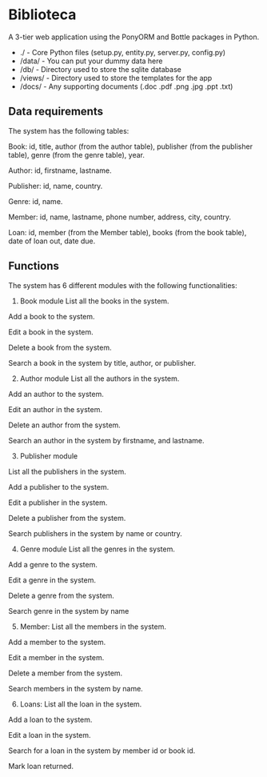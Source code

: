 # Biblioteca
A 3-tier web application using the PonyORM and Bottle packages in Python.

- ./ - Core Python files (setup.py, entity.py, server.py, config.py)
- /data/ - You can put your dummy data here
- /db/ - Directory used to store the sqlite database
- /views/ - Directory used to store the templates for the app
- /docs/ - Any supporting documents (.doc .pdf .png .jpg .ppt .txt)

## Data requirements

The system has the following tables:

Book: id, title, author (from the author table), publisher (from the publisher table), genre (from the genre table), year.

Author: id, firstname, lastname.

Publisher: id, name, country.

Genre: id, name.

Member: id, name, lastname, phone number, address, city, country.

Loan: id, member (from the Member table), books (from the book table), date of loan out, date due.

## Functions

The system has 6 different modules with the following functionalities:

1. Book module
List all the books in the system.

Add a book to the system.

Edit a book in the system.

Delete a book from the system.

Search a book in the system by title, author, or publisher.

2. Author module
List all the authors in the system.

Add an author to the system.

Edit an author in the system.

Delete an author from the system.

Search an author in the system by firstname, and lastname.

3. Publisher module

List all the publishers in the system.

Add a publisher to the system.

Edit a publisher in the system.

Delete a publisher from the system.

Search publishers in the system by name or country.

4. Genre module
List all the genres in the system.

Add a genre to the system.

Edit a genre in the system.

Delete a genre from the system.

Search genre in the system by name

5. Member:
List all the members in the system.

Add a member to the system.

Edit a member in the system.

Delete a member from the system.

Search members in the system by name.

6. Loans:
List all the loan in the system.

Add a loan to the system.

Edit a loan in the system.

Search for a loan in the system by member id or book id.

Mark loan returned.

